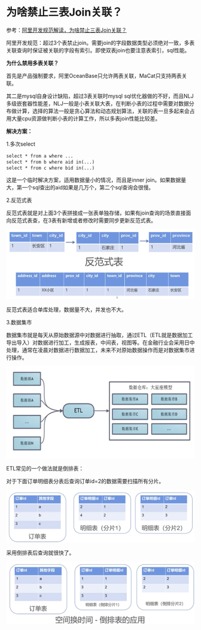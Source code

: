# 为啥禁止三表Join关联？

参考：[阿里开发规范解读，为啥禁止三表Join关联？](https://www.bilibili.com/video/BV1GA411A7gJ/?spm_id_from=333.788)

阿里开发规范：超过3个表禁止join。需要join的字段数据类型必须绝对一致，多表关联查询时保证被关联的字段有索引。即使双表join也要注意表索引，sql性能。

**为什么禁用多表关联？**

首先是产品强制要求，阿里OceanBase只允许两表关联，MaCat只支持两表关联。

其二是mysql自身设计缺陷，超过3表关联时mysql sql优化器做的不好，而且NLJ多级嵌套器性能差，NLJ一般是小表关联大表，在判断小表的过程中需要对数据分布做计算，选择的算法一般是贪心算法和动态规划算法，关联的表一旦多起来会占用大量cpu资源做判断小表的计算工作，所以多表join性能比较差。

**解决方案：**

1.多次select

``` mysql
select * from a where ...
select * from b where aid in(...)
select * from c where bid in(...)
```

这是一个临时解决方案，适用数据量小的情况，而且是inner join。如果数据量大，第一个sql查出的aid如果是几万个，第二个sql查询会很慢。

2.反范式表

反范式表就是对上面3个表拼接成一张表单独存储，如果有join查询的场景直接面向反范式表查，在3表有新增或者修改时需要同步更新反范式表。

![img](./assets/image-20220423113123982.png)

反范式表适合单库处理，数据量不大，并发也不大。

3.数据集市

数据集市就是每天从原始数据源中对数据进行抽取，通过ETL（ETL就是数据加工导出导入）对数据进行加工，生成报表，中间表，视图等。在金融行业会采用日中处理，通常在凌晨对数据进行数据加工，未来不对原始数据操作而是对数据集市进行操作。

![img](./assets/image-20220423113511734.png)

ETL常见的一个做法就是倒排表：

对于下面订单明细表分表后查询订单id=2的数据需要扫描所有分片。

![img](./assets/image-20220423114309057.png)

采用倒排表后查询就很快了。

![img](./assets/image-20220423113921598.png)





